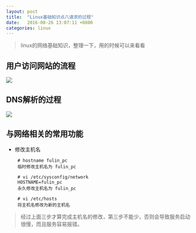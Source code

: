 ```yaml
---
layout: post
title:	"Linux基础知识点八请求的过程"
date:	2016-08-26 13:07:11 +0800
categories:	linux
---
```



> linux的网络基础知识，整理一下，用的时候可以来看看

## 用户访问网站的流程

 ![](/content/image/linuxNet.PNG)

## DNS解析的过程

 ![](/content/image/linuxDNS.PNG)

## 与网络相关的常用功能

 * 修改主机名
 
		# hostname fulin_pc
		临时修改主机名为 fulin_pc
		
		# vi /etc/sysconfig/network
		HOSTNAME=fulin_pc
		永久修改主机名为 fulin_pc

		# vi /etc/hosts
		将主机名修改为新的主机名

 > 经过上面三步才算完成主机名的修改，第三步不能少，否则会导致服务启动很慢，而且服务容易报错。